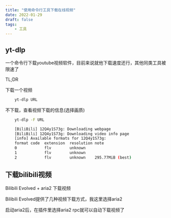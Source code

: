 ```yaml
---
title: "使用命令行工具下载在线视频"
date: 2022-01-29
draft: false
tags:
    - 工具
---
```


## yt-dlp

一个命令行下载youtube视频软件，目前来说就他下载速度还行，其他同类工具被限速了

TL;DR

下载一个视频
```bash
    yt-dlp URL
```

不下载，查看视频下载的信息(选择画质)

```bash
    yt-dlp -F URL

    [BiliBili] 12Q4y1S73g: Downloading webpage
    [BiliBili] 12Q4y1S73g: Downloading video info page
    [info] Available formats for 12Q4y1S73g:
    format code  extension  resolution note
    0            flv        unknown    
    1            flv        unknown    
    2            flv        unknown    295.77MiB (best)
```

## 下载bilibili视频

Bilibili Evolved + aria2 下载视频

Bilibili Evolved提供了几种视频下载方式，我这里选择aria2

启动aria2后，在插件里选择aria2 rpc就可以自动下载视频了